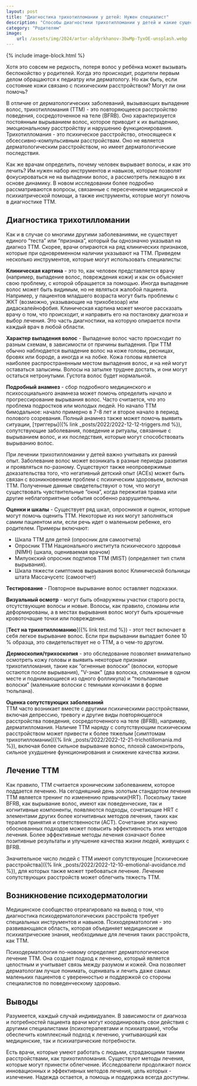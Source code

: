 ```yaml
---
layout: post
title: "Диагностика трихотилломании у детей: Нужен специалист"
description: "Способы диагностики трихотилломании у детей и какие существуют способы лечения трихотилломании у детей."
category: "Родителям"
image:
    url: /assets/img/2024/artur-aldyrkhanov-3bwMp-TyxOE-unsplash.webp
---
```


{% include image-block.html %}

Хотя это совсем не редкость, потеря волос у ребёнка может вызывать беспокойство у родителей.  Когда это происходит, 
родители первым делом обращаются к педиатру или дерматологу. Но как быть, если состояние кожи связано с психическим расстройством? Могут ли они помочь?

В отличие от дерматологических заболеваний, вызывающих выпадение волос, трихотилломания (ТТМ) - это повторяющееся расстройство
поведения, сосредоточенное на теле (BFRB). Оно характеризуется постоянным вырыванием волос, которое приводит к их выпадению, 
эмоциональному расстройству и нарушению функционирования. Трихотилломания - это психическое расстройство, относящееся к обсессивно-компульсивным расстройствам. 
Оно не является дерматологическим расстройством, но имеет дерматологические последствия.

Как же врачам определить, почему человек вырывает волосы, и как это лечить? Им нужен набор инструментов и навыков, которые 
позволят фокусироваться не на выпадении волос, а рассмотреть лежащую в их основе динамику. В новом исследовании более 
подробно рассматриваются вопросы, связанные с пересечением медицинской и психиатрической помощи, а также инструменты, которые могут помочь в диагностике ТТМ.

## Диагностика трихотилломании

Как и в случае со многими другими заболеваниями, не существует единого “теста” или “признака”, который бы однозначно 
указывал на диагноз ТТМ. Скорее, врачи опираются на ряд клинических признаков, которые при одновременном наличии 
указывают на ТТМ. Приведем несколько инструментов, которые могут использовать специалисты:

**Клиническая картина** - это то, как человек представляется врачу (например, выпадение волос, повреждения кожи) и как он объясняет 
свою проблему, с которой обращается за помощью. Иногда выпадение волос может быть видимым, но не являться жалобой пациента. 
Например, у пациентов младшего возраста могут быть проблемы с ЖКТ (возможно, указывающие на трихобезоар) или дидаскалейнофобия. 
Клиническая картина может многое рассказать врачу о том, что происходит, и направить его на постановку диагноза и 
выбор лечения. Это часть диагностики, на которую опирается почти каждый врач в любой области.

**Характер выпадения волос** - Выпадение волос часто происходит по разным схемам, в зависимости от причины выпадения. 
При ТТМ обычно наблюдается выпадение волос на коже головы, ресницах, бровях или бороде, а иногда и на лобке.
Кожа головы является наиболее распространенным местом выпадения волос, и на ней могут оставаться залысины. 
Волосы на затылке труднее достать, и они могут остаться нетронутыми. Густота волос будет нормальной.

**Подробный анамнез** - сбор подробного медицинского и психосоциального анамнеза может помочь определить начало и 
прогрессирование вырывания волос. Часто считается, что это проблема подростков или молодых людей. 
Но начало ТТМ бимодальное: начало примерно в 7-8 лет и второе начало в период полового созревания. Полный 
анамнез также может помочь выявить ситуации, [триггеры]({% link _posts/2022/2022-12-12-triggers.md %}), сопутствующие заболевания, поведение и ритуалы, связанные 
с вырыванием волос, и их последствия, которые могут способствовать вырыванию волос.

При лечении трихотилломании у детей важно учитывать их ранний опыт. Заболевание волос может возникать в разные периоды развития 
и проявляться по-разному. Существуют также неопровержимые доказательства того, что негативный детский опыт (ACEs) 
может быть связан с возникновением проблем с психическим здоровьем, включая ТТМ. Полученные данные свидетельствуют 
о том, что могут существовать чувствительные “окна”, когда пережитая травма или другие неблагоприятные события особенно разрушительны.

**Оценки и шкалы** - Существует ряд шкал, опросников и оценок, которые могут помочь оценить ТТМ. Некоторые из них 
могут заполняться самим пациентом или, если речь идет о маленьком ребенке, его родителем. Примеры включают:

- Шкала ТТМ для детей (опросник для самоотчета)
- Опросник ТТМ Национального института психического здоровья (NIMH) (шкала, оцениваемая врачом)
- Милуокский опросник подтипов ТТМ (MIST) (определяет тип стиля вырывания).
- Шкала тяжести симптомов вырывания волос Клинической больницы штата Массачусетс (самоотчет)

**Тестирование** - Повторное вырывание волос оставляет подсказки.

**Визуальный осмотр** - могут быть обнаружены участки старого роста, отсутствующие волосы и новые. Волосы, как правило, 
сломаны или деформированы, а в местах вырывания волос могут быть крошечные кровоточащие точки или повреждения.

[**Тест на трихотилломанию**]({% link test.md %}) - этот тест включает в себя легкое вырывание волос. Если при вырывании выпадает 
более 10 % образца, это свидетельствует не о ТТМ, а о чем-то другом.

**Дермоскопия/трихоскопия** - это обследование позволяет внимательно осмотреть кожу головы и выявить некоторые признаки
трихотилломания, такие как “огненные волоски” (волоски, которые остаются после вырывания), "V-знак" (два волоска, сломанные в одном месте 
и поднимающиеся из одного фолликула) и “тюльпановые волоски” (маленькие волоски с темными кончиками в форме тюльпана).

**Оценка сопутствующих заболеваний**  
ТТМ часто возникает вместе с другими психическими расстройствами, включая депрессию, тревогу и другие виды повторяющегося 
расстройства поведения, сосредоточенного на теле (BFRB), например, дерматилломания. Наличие ТТМ наряду с сопутствующим 
психическим расстройством может привести к более тяжелым [симптомам трихотилломании]({% link _posts/2022/2022-12-21-trichotillomania.md %}),
включая более сильное вырывание волос, плохой самоконтроль, сильное ухудшение функционирования и снижение качества жизни.

## Лечение ТТМ

Как правило, ТТМ считается хроническим заболеванием, которое поддается лечению. На сегодняшний день золотым стандартом лечения 
ТТМ является тренинг по изменению привычки(HRT). Поскольку такие BFRB, как вырывание волос, имеют как поведенческие, так 
и когнитивные компоненты, появляются подходы, сочетающие HRT с элементами других более когнитивных методов лечения, таких 
как терапия принятия и ответственности (ACT). Сочетание этих научно обоснованных подходов может повысить эффективность
этих методов лечения. Более эффективные методы лечения означают более позитивные результаты и улучшение качества жизни людей, живущих с BFRB.

Значительное число людей с ТТМ имеют сопутствующие [психические расстройства]({% link _posts/2022/2022-12-10-emotional-avoidance.md %}), для которых также может требоваться лечение. 
Лечение сопутствующих расстройств может облегчить тяжесть ТТМ.

## Возникновение психодерматологии

Медицинское сообщество отреагировало на вывод о том, что диагностика психодерматологических расстройств требует 
специальных инструментов и навыков. Психодерматология - это развивающаяся область, которая объединяет медицинские 
и психиатрические знания, необходимые для лечения таких расстройств, как ТТМ.

Психодерматология по-новому определяет дерматологическое лечение ТТМ. Она создает подход к лечению, который является 
целостным и учитывает связь между разумом и кожей. Она позволяет дерматологам лучше понимать, оценивать и лечить даже 
самых маленьких пациентов с уверенностью и поддержкой со стороны специалистов по поведенческому здоровью.

## Выводы

Разумеется, каждый случай индивидуален. В зависимости от диагноза и потребностей пациента врачи могут координировать свои 
действия с другими специалистами (психотерапевтами и психиатрами), чтобы обеспечить комплексный подход к лечению, 
учитывающий как медицинские, так и психиатрические потребности.

Есть врачи, которые умеют работать с людьми, страдающими такими расстройствами, как трихотилломания. Существуют методы лечения, 
которые могут принести облегчение. Исследователи продолжают поиск инновационных и эффективных методов лечения, цель 
которых - излечение. Надежда остается, а помощь и поддержка всегда доступны.
